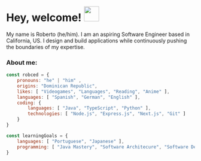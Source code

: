# Hey, welcome! <img src="https://discords.com/_next/image?url=https%3A%2F%2Fcdn.discordapp.com%2Femojis%2F814102861927284736.gif%3Fv%3D1&w=128&q=75" width="40px">
My name is Roberto (he/him). I am an aspiring Software Engineer based in California, US. I design and build applications while continuously pushing the boundaries of my expertise.

### About me:
```javascript
const robced = {
    pronouns: "he" | "him" ,
    origins: "Dominican Republic",
    likes: [ "Videogames", "Languages", "Reading", "Anime" ],
    languages: [ "Spanish", "German", "English" ],
    coding: {
        languages: [ "Java", "TypeScript", "Python" ],
        technologies: [ "Node.js", "Express.js", "Next.js", "Git" ]
    }      
}

const learningGoals = {
    languages: [ "Portuguese", "Japanese" ],
    programming: [ "Java Mastery", "Software Architecure", "Software Development Life Cycle" ]
}

```

